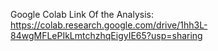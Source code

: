 Google Colab Link Of the Analysis: https://colab.research.google.com/drive/1hh3L-84wgMFLePIkLmtchzhqEigyIE65?usp=sharing
